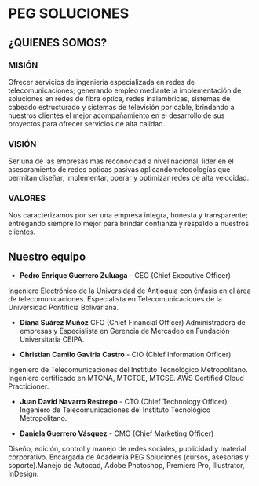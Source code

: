 
# **PEG SOLUCIONES**

## **¿QUIENES SOMOS?**

### **MISIÓN**
Ofrecer servicios de ingeniería especializada en redes de telecomunicaciones; generando empleo mediante la implementación de soluciones en redes de fibra optica, redes inalambricas, sistemas de cabeado estructurado y sistemas de televisión por cable, brindando a nuestros clientes el mejor acompañamiento en el desarrollo de sus proyectos para ofrecer servicios de alta calidad.

### **VISIÓN**
Ser una de las empresas mas reconocidad a nivel nacional, lider en el asesoramiento de redes opticas pasivas aplicandometodologías que permitan diseñar, implementar, operar y optimizar redes de alta velocidad.

### **VALORES**
Nos caracterizamos por ser una empresa integra, honesta y transparente; entregando siempre lo mejor para brindar confianza y respaldo a nuestros clientes.

## **Nuestro equipo**
- **Pedro Enrique Guerrero Zuluaga** - CEO (Chief Executive Officer)

Ingeniero Electrónico de la Universidad de Antioquia con énfasis en el área de telecomunicaciones. Especialista en Telecomunicaciones de la Universidad Pontificia Bolivariana.  

- **Diana Suárez Muñoz**
CFO (Chief Financial Officer)
Administradora de empresas y Especialista en Gerencia de Mercadeo en Fundación Universitaria CEIPA. 

- **Christian Camilo Gaviria Castro** - CIO (Chief Information Officer)

Ingeniero de Telecomunicaciones del Instituto Tecnológico Metropolitano.
Ingeniero certificado en MTCNA, MTCTCE, MTCSE. AWS Certified Cloud Practicioner. 

- **Juan David Navarro Restrepo** - CTO (Chief Technology Officer)
Ingeniero de Telecomunicaciones del Instituto Tecnológico Metropolitano. 

- **Daniela Guerrero Vásquez** - CMO (Chief Marketing Officer)

Diseño, edición, control y manejo de redes sociales, publicidad y material corporativo.
Encargada de Academia PEG Soluciones (cursos, asesorías y soporte).Manejo de Autocad, Adobe Photoshop, Premiere Pro, Illustrator, InDesign.  

<!--### Hi there 👋


**telticPEG/telticPEG** is a ✨ _special_ ✨ repository because its `README.md` (this file) appears on your GitHub profile.

Here are some ideas to get you started:

- 🔭 I’m currently working on ...
- 🌱 I’m currently learning ...
- 👯 I’m looking to collaborate on ...
- 🤔 I’m looking for help with ...
- 💬 Ask me about ...
- 📫 How to reach me: ...
- 😄 Pronouns: ...
- ⚡ Fun fact: ...
-->

